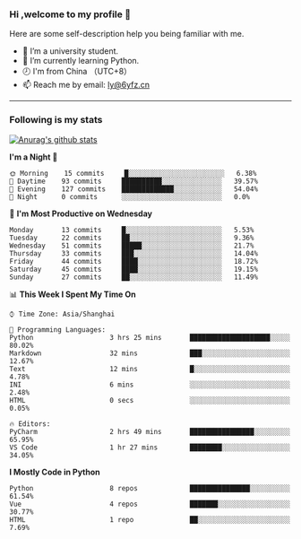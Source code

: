 ### Hi ,welcome to my profile 👋
Here are some self-description help you being familiar with me.
<!--
**liuyunfz/liuyunfz** is a ✨ _special_ ✨ repository because its `README.md` (this file) appears on your GitHub profile.
- 👯 I’m looking to collaborate on ...
- 🤔 I’m looking for help with ...
Here are some ideas to get you started:
-->
- 🏫 I’m a university student.
- 💪 I’m currently learning Python.
- 🕗 I'm from China （UTC+8）
- 📫 Reach me by email: [ly@6yfz.cn](mailto:ly@6yfz.cn)
  
---
### Following is my stats
  
[![Anurag's github stats](https://github-readme-stats.vercel.app/api?username=liuyunfz)](https://github.com/anuraghazra/github-readme-stats)
  
<!--START_SECTION:waka-->
**I'm a Night 🦉** 

```text
🌞 Morning    15 commits     █░░░░░░░░░░░░░░░░░░░░░░░░   6.38% 
🌆 Daytime    93 commits     ██████████░░░░░░░░░░░░░░░   39.57% 
🌃 Evening    127 commits    █████████████░░░░░░░░░░░░   54.04% 
🌙 Night      0 commits      ░░░░░░░░░░░░░░░░░░░░░░░░░   0.0%

```
📅 **I'm Most Productive on Wednesday** 

```text
Monday       13 commits     █░░░░░░░░░░░░░░░░░░░░░░░░   5.53% 
Tuesday      22 commits     ██░░░░░░░░░░░░░░░░░░░░░░░   9.36% 
Wednesday    51 commits     █████░░░░░░░░░░░░░░░░░░░░   21.7% 
Thursday     33 commits     ███░░░░░░░░░░░░░░░░░░░░░░   14.04% 
Friday       44 commits     ████░░░░░░░░░░░░░░░░░░░░░   18.72% 
Saturday     45 commits     ████░░░░░░░░░░░░░░░░░░░░░   19.15% 
Sunday       27 commits     ██░░░░░░░░░░░░░░░░░░░░░░░   11.49%

```


📊 **This Week I Spent My Time On** 

```text
⌚︎ Time Zone: Asia/Shanghai

💬 Programming Languages: 
Python                   3 hrs 25 mins       ████████████████████░░░░░   80.02% 
Markdown                 32 mins             ███░░░░░░░░░░░░░░░░░░░░░░   12.67% 
Text                     12 mins             █░░░░░░░░░░░░░░░░░░░░░░░░   4.78% 
INI                      6 mins              ░░░░░░░░░░░░░░░░░░░░░░░░░   2.48% 
HTML                     0 secs              ░░░░░░░░░░░░░░░░░░░░░░░░░   0.05%

🔥 Editors: 
PyCharm                  2 hrs 49 mins       ████████████████░░░░░░░░░   65.95% 
VS Code                  1 hr 27 mins        ████████░░░░░░░░░░░░░░░░░   34.05%

```

**I Mostly Code in Python** 

```text
Python                   8 repos             ███████████████░░░░░░░░░░   61.54% 
Vue                      4 repos             ███████░░░░░░░░░░░░░░░░░░   30.77% 
HTML                     1 repo              ██░░░░░░░░░░░░░░░░░░░░░░░   7.69%

```



<!--END_SECTION:waka-->
